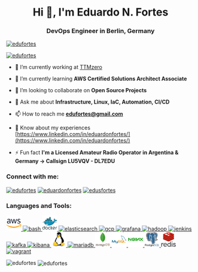 <h1 align="center">Hi 👋, I'm Eduardo N. Fortes</h1>
<h3 align="center">DevOps Engineer in Berlin, Germany</h3>

<p align="left"> <a href="https://github.com/ryo-ma/github-profile-trophy"><img src="https://github-profile-trophy.vercel.app/?username=edufortes" alt="edufortes" /></a> </p>

<p align="left"> <a href="https://twitter.com/edufortes" target="blank"><img src="https://img.shields.io/twitter/follow/edufortes?logo=twitter&style=for-the-badge" alt="edufortes" /></a> </p>

- 🔭 I’m currently working at [TTMzero]([https://jampp.com/](https://ttmzero.com/))

- 🌱 I’m currently learning **AWS Certified Solutions Architect Associate**

- 👯 I’m looking to collaborate on **Open Source Projects**

- 💬 Ask me about **Infrastructure, Linux, IaC, Automation, CI/CD**

- 📫 How to reach me **edufortes@gmail.com**

- 📄 Know about my experiences [https://www.linkedin.com/in/eduardonfortes/](https://www.linkedin.com/in/eduardonfortes/)

- ⚡ Fun fact **I'm a Licensed Amateur Radio Operator in Argentina & Germany -> Callsign LU5VQV - DL7EDU**

<h3 align="left">Connect with me:</h3>
<p align="left">
<a href="https://twitter.com/edufortes" target="blank"><img align="center" src="https://cdn.jsdelivr.net/npm/simple-icons@v3/icons/twitter.svg" alt="edufortes" height="30" width="40" /></a>
<a href="https://linkedin.com/in/eduardonfortes" target="blank"><img align="center" src="https://cdn.jsdelivr.net/npm/simple-icons@3.0.1/icons/linkedin.svg" alt="eduardonfortes" height="30" width="40" /></a>
<a href="https://instagram.com/edusfortes" target="blank"><img align="center" src="https://cdn.jsdelivr.net/npm/simple-icons@3.0.1/icons/instagram.svg" alt="edusfortes" height="30" width="40" /></a>
</p>

<h3 align="left">Languages and Tools:</h3>
<p align="left"> <a href="https://aws.amazon.com" target="_blank"> <img src="https://raw.githubusercontent.com/devicons/devicon/master/icons/amazonwebservices/amazonwebservices-original-wordmark.svg" alt="aws" width="40" height="40"/> </a> <a href="https://www.gnu.org/software/bash/" target="_blank"> <img src="https://www.vectorlogo.zone/logos/gnu_bash/gnu_bash-icon.svg" alt="bash" width="40" height="40"/> </a> <a href="https://www.docker.com/" target="_blank"> <img src="https://raw.githubusercontent.com/devicons/devicon/master/icons/docker/docker-original-wordmark.svg" alt="docker" width="40" height="40"/> </a> <a href="https://www.elastic.co" target="_blank"> <img src="https://www.vectorlogo.zone/logos/elastic/elastic-icon.svg" alt="elasticsearch" width="40" height="40"/> </a> <a href="https://cloud.google.com" target="_blank"> <img src="https://www.vectorlogo.zone/logos/google_cloud/google_cloud-icon.svg" alt="gcp" width="40" height="40"/> </a> <a href="https://grafana.com" target="_blank"> <img src="https://www.vectorlogo.zone/logos/grafana/grafana-icon.svg" alt="grafana" width="40" height="40"/> </a> <a href="https://hadoop.apache.org/" target="_blank"> <img src="https://www.vectorlogo.zone/logos/apache_hadoop/apache_hadoop-icon.svg" alt="hadoop" width="40" height="40"/> </a> <a href="https://www.jenkins.io" target="_blank"> <img src="https://www.vectorlogo.zone/logos/jenkins/jenkins-icon.svg" alt="jenkins" width="40" height="40"/> </a> <a href="https://kafka.apache.org/" target="_blank"> <img src="https://www.vectorlogo.zone/logos/apache_kafka/apache_kafka-icon.svg" alt="kafka" width="40" height="40"/> </a> <a href="https://www.elastic.co/kibana" target="_blank"> <img src="https://www.vectorlogo.zone/logos/elasticco_kibana/elasticco_kibana-icon.svg" alt="kibana" width="40" height="40"/> </a> <a href="https://www.linux.org/" target="_blank"> <img src="https://raw.githubusercontent.com/devicons/devicon/master/icons/linux/linux-original.svg" alt="linux" width="40" height="40"/> </a> <a href="https://mariadb.org/" target="_blank"> <img src="https://www.vectorlogo.zone/logos/mariadb/mariadb-icon.svg" alt="mariadb" width="40" height="40"/> </a> <a href="https://www.mongodb.com/" target="_blank"> <img src="https://raw.githubusercontent.com/devicons/devicon/master/icons/mongodb/mongodb-original-wordmark.svg" alt="mongodb" width="40" height="40"/> </a> <a href="https://www.mysql.com/" target="_blank"> <img src="https://raw.githubusercontent.com/devicons/devicon/master/icons/mysql/mysql-original-wordmark.svg" alt="mysql" width="40" height="40"/> </a> <a href="https://www.nginx.com" target="_blank"> <img src="https://raw.githubusercontent.com/devicons/devicon/master/icons/nginx/nginx-original.svg" alt="nginx" width="40" height="40"/> </a> <a href="https://www.postgresql.org" target="_blank"> <img src="https://raw.githubusercontent.com/devicons/devicon/master/icons/postgresql/postgresql-original-wordmark.svg" alt="postgresql" width="40" height="40"/> </a> <a href="https://redis.io" target="_blank"> <img src="https://raw.githubusercontent.com/devicons/devicon/master/icons/redis/redis-original-wordmark.svg" alt="redis" width="40" height="40"/> </a> <a href="https://www.vagrantup.com/" target="_blank"> <img src="https://www.vectorlogo.zone/logos/vagrantup/vagrantup-icon.svg" alt="vagrant" width="40" height="40"/> </a> </p>

<p><img align="left" src="https://github-readme-stats.vercel.app/api/top-langs?username=edufortes&show_icons=true&locale=en&layout=compact" alt="edufortes" /></p>

<p>&nbsp;<img align="center" src="https://github-readme-stats.vercel.app/api?username=edufortes&show_icons=true&locale=en" alt="edufortes" /></p>

